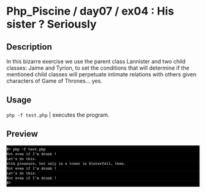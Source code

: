# Php_Piscine / day07 / ex04 : His sister ? Seriously

## Description
In this bizarre exercise we use the parent class Lannister and two child classes: Jaime and Tyrion, to set the conditions that will determine if the mentioned child classes will perpetuate intimate relations with others given characters of Game of Thrones... yes.

## Usage
`php -f test.php` | executes the program.

## Preview
<img src="../../resources/images/jaime.png" width="1200">
